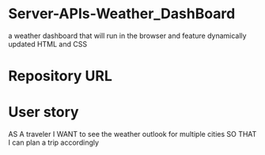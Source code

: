 # Server-APIs-Weather_DashBoard
a weather dashboard that will run in the browser and feature dynamically updated HTML and CSS
# Repository URL

# User story
AS A traveler
I WANT to see the weather outlook for multiple cities
SO THAT I can plan a trip accordingly
